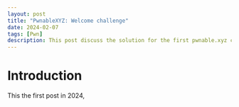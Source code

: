 ```yaml
---
layout: post
title: "PwnableXYZ: Welcome challenge"
date: 2024-02-07
tags: [Pwn] 
description: This post discuss the solution for the first pwnable.xyz challenge.
---
```


# Introduction
This the first post in 2024,

